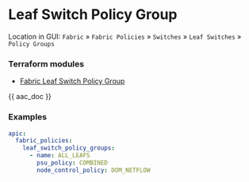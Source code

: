 # Leaf Switch Policy Group

Location in GUI:
`Fabric` » `Fabric Policies` » `Switches` » `Leaf Switches` » `Policy Groups`

### Terraform modules

* [Fabric Leaf Switch Policy Group](https://registry.terraform.io/modules/netascode/fabric-leaf-switch-policy-group/aci/latest)

{{ aac_doc }}
### Examples

```yaml
apic:
  fabric_policies:
    leaf_switch_policy_groups:
      - name: ALL_LEAFS
        psu_policy: COMBINED
        node_control_policy: DOM_NETFLOW
```
